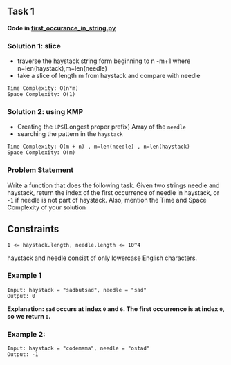 ## Task 1
**Code in [first_occurance_in_string.py](first_occurance_in_string.py)**
### Solution 1: slice
- traverse the haystack string form beginning to n -m+1 where n=len(haystack),m=len(needle)
- take a slice of length m from haystack and compare with needle
````
Time Complexity: O(n*m)
Space Complexity: O(1)
````

### Solution 2: using KMP
- Creating the `LPS`(Longest proper prefix) Array of the `needle`
- searching the pattern in the `haystack`
````
Time Complexity: O(m + n) , m=len(needle) , n=len(haystack)
Space Complexity: O(m)
````
### Problem Statement
Write a function that does the following task.
Given two strings needle and haystack, return the index of the first occurrence of needle in haystack,
or `-1` if needle is not part of haystack.
Also, mention the Time and Space Complexity of your solution
## Constraints
```
1 <= haystack.length, needle.length <= 10^4
```
haystack and needle consist of only lowercase English characters.

### Example 1
```
Input: haystack = "sadbutsad", needle = "sad"
Output: 0
```
**Explanation:  `sad` occurs at index `0` and `6`. The first occurrence is at index `0`, so we return `0`.**

### Example 2:
```
Input: haystack = "codemama", needle = "ostad"
Output: -1
```